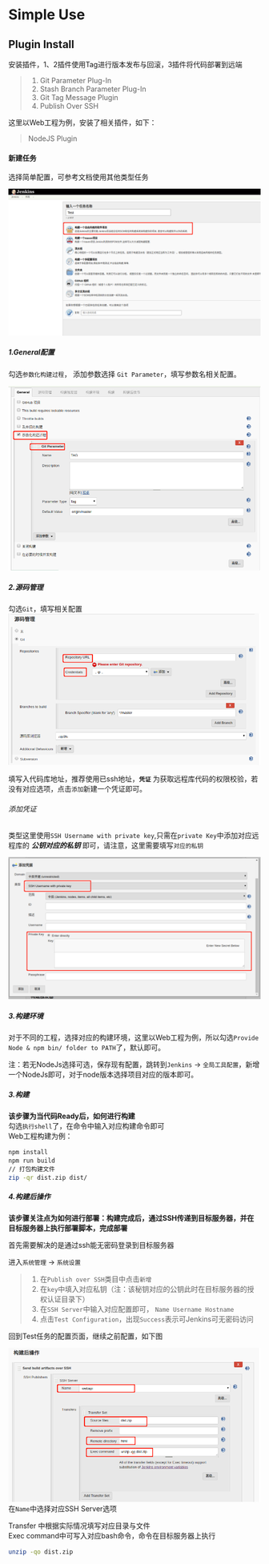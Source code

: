 Simple Use
=

Plugin Install
--

安装插件，1、2插件使用Tag进行版本发布与回滚，3插件将代码部署到远端
> 1. Git Parameter Plug-In
> 2. Stash Branch Parameter Plug-In
> 3. Git Tag Message Plugin
> 4. Publish Over SSH


这里以Web工程为例，安装了相关插件，如下：
> NodeJS Plugin

        
#### 新建任务
选择简单配置，可参考文档使用其他类型任务

![任务选择][1]
        
##### 1.General配置
勾选`参数化构建过程`， 添加参数选择 `Git Parameter`，填写参数名相关配置。

![Tag设置][2]


##### 2.源码管理
勾选`Git`，填写相关配置
![Git设置][3]

填写入代码库地址，推荐使用已ssh地址，**`凭证`** 为获取远程库代码的权限校验，若没有对应选项，点击`添加`新建一个凭证即可。

###### 添加凭证
类型这里使用`SSH Username with private key`,只需在`private Key`中添加对应远程库的 **_公钥对应的私钥_** 即可，请注意，这里需要填写`对应的私钥`

![全局凭证新建][4]


##### 3.构建环境
对于不同的工程，选择对应的构建环境，这里以Web工程为例，所以勾选`Provide Node & npm bin/ folder to PATH`了，默认即可。
        
注：若无NodeJs选择可选，保存现有配置，跳转到`Jenkins` -> `全局工具配置`，新增一个NodeJs即可，对于node版本选择项目对应的版本即可。

##### 3.构建
 **该步骤为当代码Ready后，如何进行构建**        
勾选`执行shell`了，在命令中输入对应构建命令即可  
Web工程构建为例：

```bash
npm install
npm run build
// 打包构建文件
zip -qr dist.zip dist/
```

##### 4.构建后操作
 **该步骤关注点为如何进行部署：构建完成后，通过SSH传递到目标服务器，并在目标服务器上执行部署脚本，完成部署**        

首先需要解决的是通过ssh能无密码登录到目标服务器  

进入`系统管理` -> `系统设置`
> 1. 在`Publish over SSH`类目中点击`新增`
> 2. 在`key`中填入对应私钥（注：该秘钥对应的公钥此时在目标服务器的授权认证目录下）
> 3. 在`SSH Server`中输入对应配置即可， `Name Username Hostname`
> 4. 点击`Test Configuration`，出现`Success`表示可Jenkins可无密码访问


回到Test任务的配置页面，继续之前配置，如下图        

![构建后操作][5]
在`Name`中选择对应SSH Server选项  

Transfer 中根据实际情况填写对应目录与文件  
Exec command中可写入对应bash命令，命令在目标服务器上执行

```bash
unzip -qo dist.zip
```

[1]:./imgs/CT1.png
[2]:./imgs/CT2.png
[3]:./imgs/CT3.png
[4]:./imgs/CT4.png
[5]:./imgs/CT5.png
